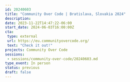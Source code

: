 ```yaml
---
id: 20240603
title: "Community Over Code | Bratislava, Slovakia 2024"
description: 
date: 2023-11-22T14:47:22-06:00
start_date: 2024-06-03T16:00:00Z
cta: 
 type: external
 url: https://eu.communityovercode.org/
 text: "Check it out!"
projects: Community Over Code
sessions: 
 - sessions/community-over-code/20240603.md
type_event: In person
status: previous
draft: false
---
```




